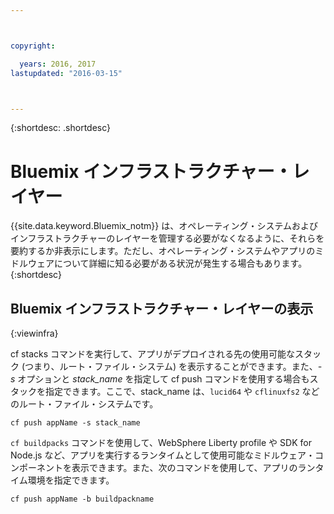```yaml
---



copyright:

  years: 2016, 2017
lastupdated: "2016-03-15"



---
```


{:shortdesc: .shortdesc}

# Bluemix インフラストラクチャー・レイヤー



{{site.data.keyword.Bluemix_notm}} は、オペレーティング・システムおよびインフラストラクチャーのレイヤーを管理する必要がなくなるように、それらを要約するか非表示にします。ただし、オペレーティング・システムやアプリのミドルウェアについて詳細に知る必要がある状況が発生する場合もあります。
{:shortdesc}

## Bluemix インフラストラクチャー・レイヤーの表示
{:viewinfra}

cf stacks コマンドを実行して、アプリがデプロイされる先の使用可能なスタック (つまり、ルート・ファイル・システム) を表示することができます。また、*-s* オプションと *stack_name* を指定して cf push コマンドを使用する場合もスタックを指定できます。ここで、stack_name は、`lucid64` や `cflinuxfs2` などのルート・ファイル・システムです。

```
cf push appName -s stack_name
```
`cf buildpacks` コマンドを使用して、WebSphere Liberty profile や SDK for Node.js など、アプリを実行するランタイムとして使用可能なミドルウェア・コンポーネントを表示できます。また、次のコマンドを使用して、アプリのランタイム環境を指定できます。
```
cf push appName -b buildpackname
```
